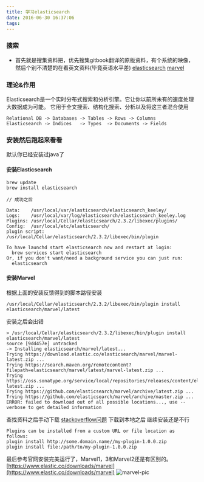 ```yaml
---
title: 学习elasticsearch
date: 2016-06-30 16:37:06
tags:
---
```


###  搜索
* 首先就是搜集资料把，优先搜集gitbook翻译的原版资料，有个系统的映像，然后个别不清楚的在看英文资料(毕竟英语水平差)
[elasticsearch](https://github.com/looly/elasticsearch-definitive-guide-cn)
[marvel](http://kibana.logstash.es/content/elasticsearch/monitor/marvel.html)

### 理论&作用
Elasticsearch是一个实时分布式搜索和分析引擎。它让你以前所未有的速度处理大数据成为可能。
它用于全文搜索、结构化搜索、分析以及将这三者混合使用

```
Relational DB -> Databases -> Tables -> Rows -> Columns
Elasticsearch -> Indices   -> Types  -> Documents -> Fields
```

### 安装然后跑起来看看
默认你已经安装过java了

#### 安装Elasticsearch
```
brew update
brew install elasticsearch

// 成功之后

Data:    /usr/local/var/elasticsearch/elasticsearch_keeley/
Logs:    /usr/local/var/log/elasticsearch/elasticsearch_keeley.log
Plugins: /usr/local/Cellar/elasticsearch/2.3.2/libexec/plugins/
Config:  /usr/local/etc/elasticsearch/
plugin script: /usr/local/Cellar/elasticsearch/2.3.2/libexec/bin/plugin

To have launchd start elasticsearch now and restart at login:
  brew services start elasticsearch
Or, if you don't want/need a background service you can just run:
  elasticsearch

```

#### 安装Marvel
根据上面的安装反馈得到的脚本路径安装

```
/usr/local/Cellar/elasticsearch/2.3.2/libexec/bin/plugin install elasticsearch/marvel/latest
```

安装之后会出错
```
> /usr/local/Cellar/elasticsearch/2.3.2/libexec/bin/plugin install elasticsearch/marvel/latest                                      source [9dd457e] untracked
-> Installing elasticsearch/marvel/latest...
Trying https://download.elastic.co/elasticsearch/marvel/marvel-latest.zip ...
Trying https://search.maven.org/remotecontent?filepath=elasticsearch/marvel/latest/marvel-latest.zip ...
Trying https://oss.sonatype.org/service/local/repositories/releases/content/elasticsearch/marvel/latest/marvel-latest.zip ...
Trying https://github.com/elasticsearch/marvel/archive/latest.zip ...
Trying https://github.com/elasticsearch/marvel/archive/master.zip ...
ERROR: failed to download out of all possible locations..., use --verbose to get detailed information
```

查找资料之后手动下载
[stackoverflow问题](http://stackoverflow.com/questions/23604868/install-marvel-plugin-for-elasticsearch)
下载到本地之后 继续安装还是不行
```  
Plugins can be installed from a custom URL or file location as follows:
plugin install http://some.domain.name//my-plugin-1.0.0.zip
plugin install file:/path/to/my-plugin-1.0.0.zip
```

最后参考官网安装完美运行了，Marvel1，3和Marvel2还是有区别的。
[https://www.elastic.co/downloads/marvel](https://www.elastic.co/downloads/marvel)
![marvel-pic](https://dn-keeley.qbox.me/2016-07-01_QQ20160701-0@2x.png)
